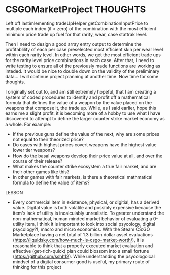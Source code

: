 # CSGOMarketProject THOUGHTS

Left off lastimlementing tradeUpHelper getCombinationInputPrice to multiple each index (if > zero) of the combination with the most efficient minimum price trade up fuel for that rarity, wear, case stattrak level. 

Then I need to design a good array entry output to determine the profitablility  of each per case preselected most efficient skin per wear level within each rarity level. 
In other words, we get the most efficient trade ups for the rarity level price combinations in each case. After that, I need to write testing to ensure all of the previously made functions are working as inteded.
It would be nice to double down on the validity of the preliminary data... I will continue project planning at another time. Now time for some thoughts. 

I originally set out to, and am still extremely hopeful, that I am creating a system of coded procedures to identify and profit off a mathematical formula that defines the value of a weapon by the value placed on the weapons that compose it, the trade up. While, as I said earlier, hope this earns me a slight profit, it is becoming more of a hobby to use what I have discovered to attempt to define the larger counter strike market economy as a whole.
For example: 
- If the previous guns define the value of the next, why are some prices not equal to their theorized price? 
- Do cases with highest prices covert weapons have the highest value lower tier weapons?
- How do the basal weapons develop their price value at all, and over the course of their release?
- What makes the counter strike ecosystem a true fair market, and are their other games like this?
- In other games with fair markets, is there a theoretical mathmatical formula to define the value of items?

LESSON
- Every commercial item in existence, physical, or digitial, has a derived value. Digital value is both volatile and possibly expensive because the item's lack of utility is incalculably unrealistic. To greater understand the non-mathematical, human minded market behavior of evaluating a 0-utility item, I think it is important to look into social psycology, digital psycology?!, macro and micro economics. With the Steam CS:GO Marketplace having a net total of 1.3 billion dollar asset evaluations (https://liquidsky.com/how-much-is-csgo-market-worth/), it is reasonable to think that a properly executed market evaluation and effective (get-rich-quick) plan could blossom into a small fortune (https://github.com/sshh12). While understanding the psycologoical mindset of a digital consumer good is useful, my primary route of thinking for this project 
